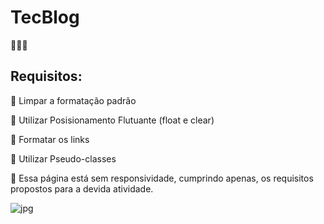 <h1> TecBlog </h1>👩🏽‍💻

<h2> Requisitos: </h2>

<p>🧩 Limpar a formatação padrão</p>
<p>🧩 Utilizar Posisionamento Flutuante (float e clear)</p>
<p>🧩 Formatar os links</p>
<p>🧩 Utilizar Pseudo-classes </p>

🚨 Essa página está sem responsividade, cumprindo apenas, os requisitos propostos para a devida atividade.


![jpg](https://user-images.githubusercontent.com/85362901/133989749-328b0eeb-72d0-4627-a6ae-f14180c3bff4.jpg)
